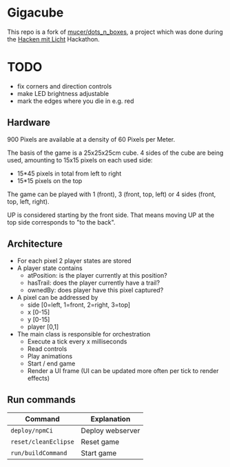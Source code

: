 # Gigacube

This repo is a fork of [mucer/dots_n_boxes](https://github.com/mucer/dots_n_boxes), a project which was done during the [Hacken mit Licht](https://hacken-mit-licht.de) Hackathon.

# TODO
- fix corners and direction controls
- make LED brightness adjustable
- mark the edges where you die in e.g. red

## Hardware

900 Pixels are available at a density of 60 Pixels per Meter.

The basis of the game is a 25x25x25cm cube. 4 sides of the cube are being used, amounting to 15x15 pixels on each used side:

- 15\*45 pixels in total from left to right
- 15\*15 pixels on the top

The game can be played with 1 (front), 3 (front, top, left) or 4 sides (front, top, left, right).

UP is considered starting by the front side. That means moving UP at the top side corresponds to "to the back".

## Architecture

- For each pixel 2 player states are stored
- A player state contains
  - atPosition: is the player currently at this position?
  - hasTrail: does the player currently have a trail?
  - ownedBy: does player have this pixel captured?
- A pixel can be addressed by 
  - side [0=left, 1=front, 2=right, 3=top]
  - x [0-15]
  - y [0-15]
  - player [0,1]
- The main class is responsible for orchestration
  - Execute a tick every x milliseconds
  - Read controls
  - Play animations
  - Start / end game
  - Render a UI frame (UI can be updated more often per tick to render effects)

## Run commands

|Command|Explanation|
|---|---|
|`deploy/npmCi`|Deploy webserver|
|`reset/cleanEclipse`|Reset game|
|`run/buildCommand`|Start game|
